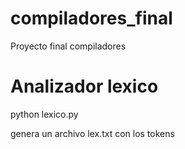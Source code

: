 # compiladores_final

Proyecto final compiladores

# Analizador lexico

python lexico.py <NombreArchivo>

genera un archivo lex.txt con los tokens

